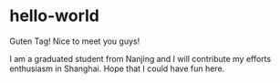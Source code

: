 # hello-world

Guten Tag!
Nice to meet you guys!

I am a graduated student from Nanjing and I will contribute my efforts enthusiasm in Shanghai.
Hope that I could have fun here. 
